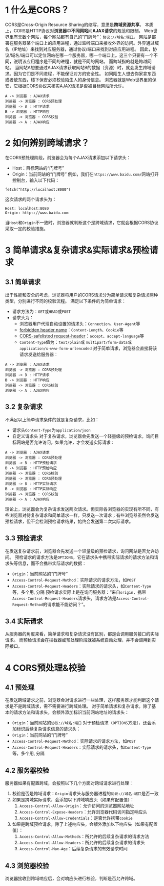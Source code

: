 # 1 什么是CORS？
CORS是Cross-Origin Resource Sharing的缩写，意思是**跨域资源共享**。
本质上，CORS是HTTP协议对**浏览器**中**不同网站**间**AJAX请求**的规范和限制。
Web世界里有无数个网站，每个网站都有自己的”门牌号“：`协议://域名:端口`。
网站是部署在服务器某个端口上的应用进程，通过监听端口来接收外界的访问。外界通过域名（IP地址）来找到对应服务器，通过协议/端口来找到对应应用进程。
因此，协议/域名/端口可以定位网站在哪一个服务器，哪一个端口上。这三个只要有一个不同，说明该应用程序是不同的进程，就是不同的网站。
而跨域指的就是跨越网站。
当网站A想要通过AJAX请求获取网站B的数据（资源）时，就会发生跨域请求。因为它们是不同进程，不能保证对方的安全性。
如同陌生人想去你家拿东西或者放东西，楼下保安必须校验陌生人的身份信息。
浏览器就是Web世界里的保安，它根据CORS协议来核实AJAX请求是否被目标网站所允许。
```plantuml
A -> 浏览器 : AJAX请求
浏览器 -> 浏览器 : CORS预处理
浏览器 -> B : HTTP请求
B -> 浏览器 : HTTP响应
浏览器 -> 浏览器 : CORS校验
浏览器 -> A : AJAX响应
```
# 2 如何辨别跨域请求？
在CORS预处理阶段，浏览器会为每个AJAX请求添加以下请求头：
- Host：目标网站的“门牌号”
- Origin：当前网站的“门牌号”
例如，我们在`https://www.baidu.com/`网站打开控制台，输入以下代码：
```
fetch("http://localhost:8080")
```
这次请求的两个请求头为：
```
Host: localhost:8080
Origin: https://www.baidu.com
```
当`Host`和`Origin`不一致时，浏览器就判断这个是跨域请求，它就会根据CORS协议采取一定的校验措施。
# 3 简单请求&复杂请求&实际请求&预检请求
## 3.1 简单请求
出于性能和安全的考虑，浏览器将用户的CORS请求分为简单请求和复杂请求两种类型，分别进行不同的校验流程。
满足以下条件的为简单请求：
- 请求方法为：`GET`或`HEAD`或`POST`
- 请求头为：
	- 浏览器用户代理自动设置的请求头：`Connection`、`User-Agent`等
	- [forbidden header name](https://fetch.spec.whatwg.org/#forbidden-header-name)：`Content-Length`、`Cookie`等
	- [CORS-safelisted request-header](https://fetch.spec.whatwg.org/#cors-safelisted-request-header)：`accept`、`accept-language`等
	- `Content-Type`值为：`text/plain`或 `multipart/form-data`或`application/x-www-form-urlencoded`
对于简单请求，浏览器会直接将该请求发送给服务器：
```plantuml
A -> 浏览器 : AJAX请求
浏览器 -> 浏览器 : CORS预处理
浏览器 -> B : HTTP请求
B -> 浏览器 : HTTP响应
浏览器 -> 浏览器 : CORS校验
浏览器 -> A : AJAX响应
```
## 3.2 复杂请求
不满足以上简单请求条件的就是复杂请求，比如：
- 请求头`Content-Type`为`application/json`
- 自定义请求头
对于复杂请求，浏览器会先发送一个轻量级的预检请求，询问目标网站是否允许访问。如果允许，才会发送实际请求：
```plantuml
A -> 浏览器 : AJAX请求
浏览器 -> 浏览器 : CORS预处理
浏览器 -> B : HTTP预检请求
B -> 浏览器 : HTTP预检响应
浏览器 -> 浏览器 : CORS校验
浏览器 -> 浏览器 : CORS预处理
浏览器 -> B : HTTP实际请求
B -> 浏览器 : HTTP实际响应
浏览器 -> 浏览器 : CORS校验
浏览器 -> A : AJAX响应
```
理论上，浏览器会为复杂请求发送两次请求。但实际各浏览器的实现有所不同，有些浏览器对待复杂请求和简单请求一样，只发送一次请求；有些浏览器虽然会发送预检请求，但不会检测预检请求结果，始终会发送第二次实际请求。
## 3.3 预检请求
在发送复杂请求前，浏览器会先发送一个轻量级的预检请求，询问网站是否允许访问。
预检请求的请求方法是`OPTIONS`，它在请求头中携带实际请求的请求方法和请求头等信息，而不会携带实际请求的数据：
- `Origin`：当前网站的“门牌号”
- `Access-Control-Request-Method`：实际请求的请求方法，如`POST`
- `Access-Control-Request-Headers`：实际请求的请求头，如`Content-Type`等，多个用`,`分隔
预检请求实际上是在询问服务器：“来自`origin`，携带`Access-Control-Request-Headers`请求头，请求方法是`Access-Control-Request-Method`的请求能不能访问？”。
## 3.4 实际请求
从服务器的角度来看，简单请求和复杂请求没有区别，都是会调用服务接口的实际请求。
而预检请求会在拦截器或预处理阶段就被系统自动处理，并不会调用到实际接口。
# 4 CORS预处理&校验
## 4.1 预处理
在发送跨域请求之前，浏览器会对请求进行一些处理，这样服务器才能判断这个请求是不是跨域请求，需不需要进行跨域处理。
对于简单请求和复杂请求，除了基本的请求方法和请求头，会额外添加标识当前网站地址的请求头：
- `Origin`：当前网站的`协议://域名:端口`
对于预检请求（`OPTIONS`方法），还会添加标识后续复杂请求信息的请求头：
- `Origin`：当前网站的“门牌号”
- `Access-Control-Request-Method`：实际请求的请求方法，如`POST`
- `Access-Control-Request-Headers`：实际请求的请求头，如`Content-Type`等，多个用`,`分隔
## 4.2 服务器校验
服务器如果有配置跨域，会按照以下几个方面对跨域请求进行处理：
1. 校验是否是跨域请求：`Origin`请求头与服务器进程的`协议://域名:端口`是否一致
2. 如果是跨域实际请求，会添加以下跨域响应头（如果有配置值）：
	1. `Access-Control-Allow-Origin`：允许访问的浏览器网站地址
	2. `Access-Control-Expose-Headers`：允许浏览器代码访问指定响应头
	3. `Access-Control-Allow-Credentials`：是否允许携带`cookie`
3. 如果是跨域预检请求，除了上述响应头，会额外添加以下响应头（如果有配置值）：
	1. `Access-Control-Allow-Methods`：所允许的后续复杂请求的请求方法
	2. `Access-Control-Allow-Headers`：所允许的后续复杂请求的请求头
	3. `Access-Control-Max-Age`：后续复杂请求的有效请求时间
## 4.3 浏览器校验
浏览器接收到跨域响应后，会对响应头进行校验，判断是否允许跨域。